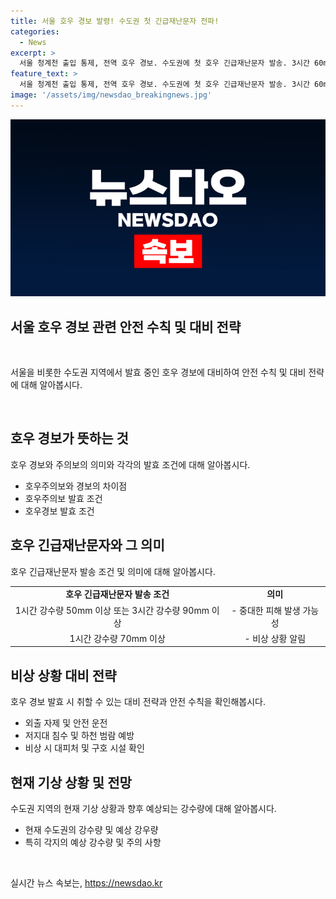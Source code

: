 ```yaml
---
title: 서울 호우 경보 발령! 수도권 첫 긴급재난문자 전파!
categories:
  - News
excerpt: >
  서울 청계천 출입 통제, 전역 호우 경보. 수도권에 첫 호우 긴급재난문자 발송. 3시간 60mm, 12시간 110mm 예상되면 주의보, 3시간 90mm, 12시간 180mm 예상되면 경보. 수도권·전남·경북 대상 운영 중. 경기 북부, 강원 북부 내륙·산지에 30∼60mm, 서울과 경기 남부에는 30mm 내외 호우 예상. 기상청, 외출·차량 운전 자제, 침수 피해에 유의 당부. 파주 1시간 강수량 100.9mm 기록, 연평균 강수량의 약 8%에 해당.
feature_text: >
  서울 청계천 출입 통제, 전역 호우 경보. 수도권에 첫 호우 긴급재난문자 발송. 3시간 60mm, 12시간 110mm 예상되면 주의보, 3시간 90mm, 12시간 180mm 예상되면 경보. 수도권·전남·경북 대상 운영 중. 경기 북부, 강원 북부 내륙·산지에 30∼60mm, 서울과 경기 남부에는 30mm 내외 호우 예상. 기상청, 외출·차량 운전 자제, 침수 피해에 유의 당부. 파주 1시간 강수량 100.9mm 기록, 연평균 강수량의 약 8%에 해당.
image: '/assets/img/newsdao_breakingnews.jpg'
---
```


<p><img src="/assets/img/newsdao_breakingnews.jpg" alt="firstkoreanews 속보" /></p>

<h2 data-ke-size="size22">서울 호우 경보 관련 안전 수칙 및 대비 전략</h2>

<p data-ke-size="size16">&nbsp;</p>

<p>서울을 비롯한 수도권 지역에서 발효 중인 호우 경보에 대비하여 안전 수칙 및 대비 전략에 대해 알아봅시다. </p>

<p data-ke-size="size16">&nbsp;</p>

<h2 data-ke-size="size20">호우 경보가 뜻하는 것</h2>

<p data-ke-size="size16">호우 경보와 주의보의 의미와 각각의 발효 조건에 대해 알아봅시다.</p>

<ul>
  <li>호우주의보와 경보의 차이점</li>
  <li>호우주의보 발효 조건</li>
  <li>호우경보 발효 조건</li>
</ul>

<h2 data-ke-size="size20">호우 긴급재난문자와 그 의미</h2>

<p data-ke-size="size16">호우 긴급재난문자 발송 조건 및 의미에 대해 알아봅시다.</p>

<table>
  <tr>
    <td style="text-align: center; height: 17px;"><b>호우 긴급재난문자 발송 조건</b></td>
    <td style="text-align: center; height: 17px;"><b>의미</b></td>
  </tr>
  <tr>
    <td style="text-align: center; height: 17px;">1시간 강수량 50mm 이상 또는 3시간 강수량 90mm 이상</td>
    <td style="text-align: center; height: 17px;">- 중대한 피해 발생 가능성</td>
  </tr>
  <tr>
    <td style="text-align: center; height: 17px;">1시간 강수량 70mm 이상</td>
    <td style="text-align: center; height: 17px;">- 비상 상황 알림</td>
  </tr>
</table>

<h2 data-ke-size="size20">비상 상황 대비 전략</h2>

<p data-ke-size="size16">호우 경보 발효 시 취할 수 있는 대비 전략과 안전 수칙을 확인해봅시다.</p>

<ul>
  <li>외출 자제 및 안전 운전</li>
  <li>저지대 침수 및 하천 범람 예방</li>
  <li>비상 시 대피처 및 구호 시설 확인</li>
</ul>

<h2 data-ke-size="size20">현재 기상 상황 및 전망</h2>

<p data-ke-size="size16">수도권 지역의 현재 기상 상황과 향후 예상되는 강수량에 대해 알아봅시다.</p>

<ul>
  <li>현재 수도권의 강수량 및 예상 강우량</li>
  <li>특히 각지의 예상 강수량 및 주의 사항</li>
</ul>

<p data-ke-size="size16">&nbsp;</p>
실시간 뉴스 속보는, <a href="https://newsdao.kr" rel="dofollow">https://newsdao.kr</a>


